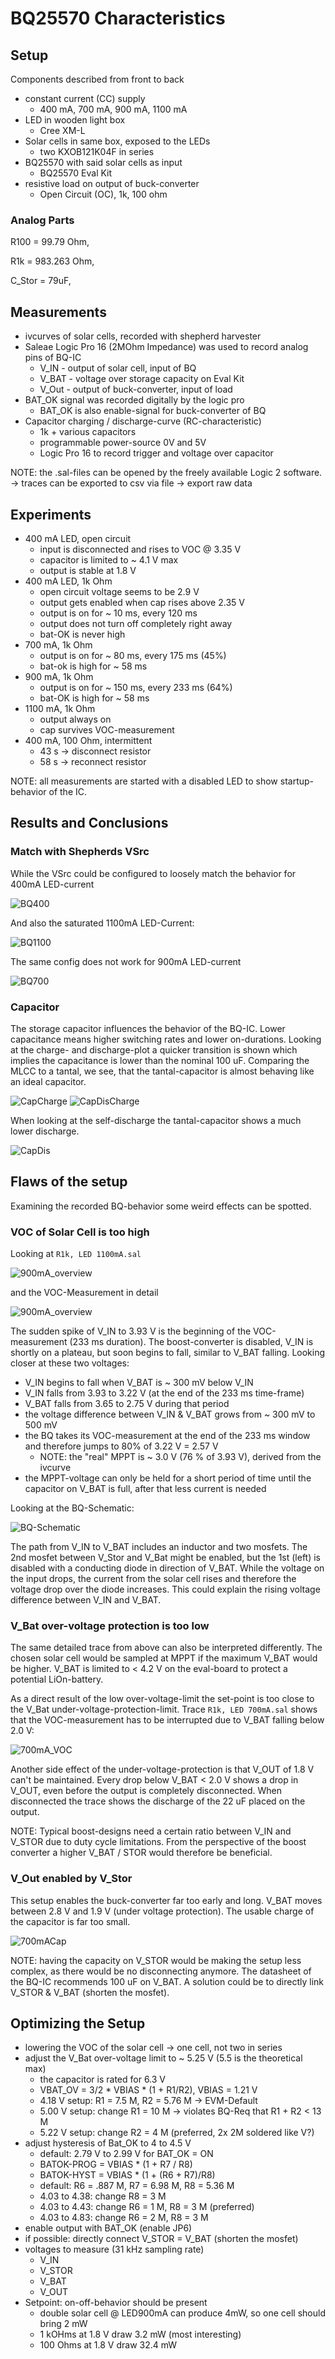# BQ25570 Characteristics

## Setup

Components described from front to back

- constant current (CC) supply
	- 400 mA, 700 mA, 900 mA, 1100 mA
- LED in wooden light box
	- Cree XM-L
- Solar cells in same box, exposed to the LEDs
	- two KXOB121K04F in series
- BQ25570 with said solar cells as input
	- BQ25570 Eval Kit
- resistive load on output of buck-converter
	- Open Circuit (OC), 1k, 100 ohm

### Analog Parts

R100 = 99.79 Ohm,

R1k = 983.263 Ohm,

C_Stor = 79uF,

## Measurements

- ivcurves of solar cells, recorded with shepherd harvester
- Saleae Logic Pro 16 (2MOhm Impedance) was used to record analog pins of BQ-IC
	- V_IN - output of solar cell, input of BQ
	- V_BAT - voltage over storage capacity on Eval Kit
	- V_Out - output of buck-converter, input of load
- BAT_OK signal was recorded digitally by the logic pro
	- BAT_OK is also enable-signal for buck-converter of BQ
- Capacitor charging / discharge-curve (RC-characteristic)
  - 1k + various capacitors
  - programmable power-source 0V and 5V
  - Logic Pro 16 to record trigger and voltage over capacitor

NOTE: the .sal-files can be opened by the freely available Logic 2 software.
	-> traces can be exported to csv via file -> export raw data

## Experiments

- 400 mA LED, open circuit
	- input is disconnected and rises to VOC @ 3.35 V
	- capacitor is limited to ~ 4.1 V max
	- output is stable at 1.8 V
- 400 mA LED, 1k Ohm
	- open circuit voltage seems to be 2.9 V
	- output gets enabled when cap rises above 2.35 V
	- output is on for ~ 10 ms, every 120 ms
	- output does not turn off completely right away
	- bat-OK is never high
- 700 mA, 1k Ohm
	- output is on for ~ 80 ms, every 175 ms (45%)
	- bat-ok is high for ~ 58 ms
- 900 mA, 1k Ohm
	- output is on for ~ 150 ms, every 233 ms (64%)
	- bat-OK is high for ~ 58 ms
- 1100 mA, 1k Ohm
	- output always on
	- cap survives VOC-measurement
- 400 mA, 100 Ohm, intermittent
	- 43 s -> disconnect resistor
	- 58 s -> reconnect resistor

NOTE: all measurements are started with a disabled LED to show startup-behavior of the IC.

## Results and Conclusions

### Match with Shepherds VSrc

While the VSrc could be configured to loosely match the behavior for 400mA LED-current

![BQ400](./plot_comparison_behavior.LED%20%20400mA.png)

And also the saturated 1100mA LED-Current:

![BQ1100](./plot_comparison_behavior.LED%201100mA.png)

The same config does not work for 900mA LED-current

![BQ700](./plot_comparison_behavior.LED%20%20900mA.png)

### Capacitor

The storage capacitor influences the behavior of the BQ-IC.
Lower capacitance means higher switching rates and lower on-durations.
Looking at the charge- and discharge-plot a quicker transition is shown which implies the capacitance is lower than the nominal 100 uF.
Comparing the MLCC to a tantal, we see, that the tantal-capacitor is almost behaving like an ideal capacitor.

![CapCharge](./capacitor_plot_charge.png)
![CapDisCharge](./capacitor_plot_dischrg.png)

When looking at the self-discharge the tantal-capacitor shows a much lower discharge.

![CapDis](./capacitor_plot_selfdis.png)

## Flaws of the setup

Examining the recorded BQ-behavior some weird effects can be spotted.

### VOC of Solar Cell is too high

Looking at `R1k, LED 1100mA.sal`

![900mA_overview](./media/R1k_LED_1100mA_overview.png)

and the VOC-Measurement in detail

![900mA_overview](media/R1k_LED_1100mA_detail_VOC.png)

The sudden spike of V_IN to 3.93 V is the beginning of the VOC-measurement (233 ms duration).
The boost-converter is disabled, V_IN is shortly on a plateau, but soon begins to fall, similar to V_BAT falling. Looking closer at these two voltages:

- V_IN begins to fall when V_BAT is ~ 300 mV below V_IN
- V_IN falls from 3.93 to 3.22 V (at the end of the 233 ms time-frame)
- V_BAT falls from 3.65 to 2.75 V during that period
- the voltage difference between V_IN & V_BAT grows from ~ 300 mV to 500 mV
- the BQ takes its VOC-measurement at the end of the 233 ms window and therefore jumps to 80% of 3.22 V = 2.57 V
  - NOTE: the "real" MPPT is ~ 3.0 V (76 % of 3.93 V), derived from the ivcurve
- the MPPT-voltage can only be held for a short period of time until the capacitor on V_BAT is full, after that less current is needed

Looking at the BQ-Schematic:

![BQ-Schematic](media/BQ25570_schematic.png)

The path from V_IN to V_BAT includes an inductor and two mosfets.
The 2nd mosfet between V_Stor and V_Bat might be enabled, but the 1st (left) is disabled with a conducting diode in direction of V_BAT.
While the voltage on the input drops, the current from the solar cell rises and therefore the voltage drop over the diode increases.
This could explain the rising voltage difference between V_IN and V_BAT.

### V_Bat over-voltage protection is too low

The same detailed trace from above can also be interpreted differently.
The chosen solar cell would be sampled at MPPT if the maximum V_BAT would be higher.
V_BAT is limited to < 4.2 V on the eval-board to protect a potential LiOn-battery.

As a direct result of the low over-voltage-limit the set-point is too close to the V_Bat under-voltage-protection-limit.
Trace `R1k, LED 700mA.sal` shows that the VOC-measurement has to be interrupted due to V_BAT falling below 2.0 V:

![700mA_VOC](media/R1k_LED_700mA_detail_VOC.png)

Another side effect of the under-voltage-protection is that V_OUT of 1.8 V can't be maintained.
Every drop below V_BAT < 2.0 V shows a drop in V_OUT, even before the output is completely disconnected.
When disconnected the trace shows the discharge of the 22 uF placed on the output.

NOTE: Typical boost-designs need a certain ratio between V_IN and V_STOR due to duty cycle limitations.
From the perspective of the boost converter a higher V_BAT / STOR would therefore be beneficial.

### V_Out enabled by V_Stor

This setup enables the buck-converter far too early and long.
V_BAT moves between 2.8 V and 1.9 V (under voltage protection).
The usable charge of the capacitor is far too small.

![700mACap](media/R1k_LED_700mA_detail_cap.png)

NOTE: having the capacity on V_STOR would be making the setup less complex, as there would be no disconnecting anymore.
The datasheet of the BQ-IC recommends 100 uF on V_BAT.
A solution could be to directly link V_STOR & V_BAT (shorten the mosfet).

## Optimizing the Setup

- lowering the VOC of the solar cell -> one cell, not two in series
- adjust the V_Bat over-voltage limit to ~ 5.25 V (5.5 is the theoretical max)
  - the capacitor is rated for 6.3 V
  - VBAT_OV = 3/2 * VBIAS * (1 + R1/R2), VBIAS = 1.21 V
  - 4.18 V setup: R1 = 7.5 M, R2 = 5.76 M -> EVM-Default
  - 5.00 V setup: change R1 = 10 M -> violates BQ-Req that R1 + R2 < 13 M
  - 5.22 V setup: change R2 = 4 M (preferred, 2x 2M soldered like V?)
- adjust hysteresis of Bat_OK to 4 to 4.5 V
  - default: 2.79 V to 2.99 V for BAT_OK = ON
  - BATOK-PROG = VBIAS * (1 + R7 / R8)
  - BATOK-HYST = VBIAS * (1 + (R6 + R7)/R8)
  - default: R6 = .887 M, R7 = 6.98 M, R8 = 5.36 M
  - 4.03 to 4.38: change R8 = 3 M
  - 4.03 to 4.43: change R6 = 1 M, R8 = 3 M (preferred)
  - 4.03 to 4.83: change R6 = 2 M, R8 = 3 M
- enable output with BAT_OK (enable JP6)
- if possible: directly connect V_STOR = V_BAT (shorten the mosfet)
- voltages to measure (31 kHz sampling rate)
  - V_IN
  - V_STOR
  - V_BAT
  - V_OUT
- Setpoint: on-off-behavior should be present
  - double solar cell @ LED900mA can produce 4mW, so one cell should bring 2 mW
  - 1 kOHms at 1.8 V draw 3.2 mW (most interesting)
  - 100 Ohms at 1.8 V draw 32.4 mW
